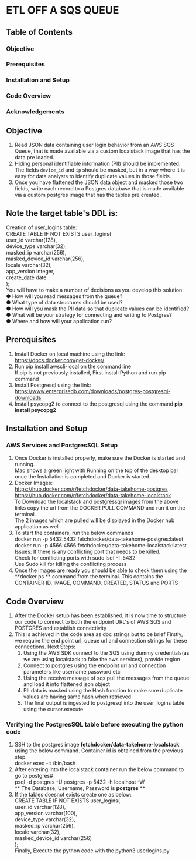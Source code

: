 # ETL OFF A SQS QUEUE

## Table of Contents
### Objective
### Prerequisites
### Installation and Setup
### Code Overview 
### Acknowledgements

## Objective
  1. Read JSON data containing user login behavior from an AWS SQS Queue, that is made
  available via a custom localstack image that has the data pre loaded.
  2. Hiding personal identifiable information (PII) should be implemented. The fields `device_id` and `ip`
  should be masked, but in a way where it is easy for data analysts to identify duplicate
  values in those fields.
  3. Once you have flattened the JSON data object and masked those two fields, write each
  record to a Postgres database that is made available via a custom postgres image that
  has the tables pre created.
  ## Note the target table's DDL is:
   Creation of user_logins table:  
   CREATE TABLE IF NOT EXISTS user_logins(  
    user_id varchar(128),  
    device_type varchar(32),  
    masked_ip varchar(256),  
    masked_device_id varchar(256),  
    locale varchar(32),  
    app_version integer,  
    create_date date  
    );  
You will have to make a number of decisions as you develop this solution:  
● How will you read messages from the queue?  
● What type of data structures should be used?  
● How will you mask the PII data so that duplicate values can be identified?  
● What will be your strategy for connecting and writing to Postgres?  
● Where and how will your application run?  
## Prerequisites
1) Install Docker on local machine using the link: <https://docs.docker.com/get-docker/> 
2) Run pip install awscli-local on the command line  
   If pip is not previously installed, First install Python and run pip command  
3) Install Postgresql using the link:  <https://www.enterprisedb.com/downloads/postgres-postgresql-downloads>
4) Install psycopg2 to connect to the postgresql using the command **pip install psycopg2**
## Installation and Setup
### AWS Services and PostgresSQL Setup 
1) Once Docker is installed properly, make sure the Docker is started and running.  
   Mac shows a green light with Running on the top of the desktop bar once the Installation is completed and Docker is started.  
2)  Docker Images:  
    <https://hub.docker.com/r/fetchdocker/data-takehome-postgres>  
    <https://hub.docker.com/r/fetchdocker/data-takehome-localstack>  
    To Download the localstack and postgressql images from the above links copy the url from the DOCKER PULL COMMAND and run it on the terminal.  
    The 2 images which are pulled will be displayed in the Docker hub application as well.  
4) To start the containers, run the below commands  
      docker run -p 5432:5432 fetchdocker/data-takehome-postgres:latest  
      docker run -p 4566:4566 fetchdocker/data-takehome-localstack:latest  
  Issues: If there is any conflicting port that needs to be killed.  
  Check for conflicting ports with sudo lsof -I :5432  
  Use Sudo kill <PID>  for killing the conflicting process   
6) Once the images are ready you should be able to check them using the **docker ps ** command from the terminal. This contains the CONTAINER ID, IMAGE, COMMAND, CREATED, STATUS and PORTS

## Code Overview 
1) After the Docker setup has been established, it is now time to structure our code to connect to both the endpoint URL's of AWS SQS and POSTGRES and establish connectivity
2) This is achieved in the code area as doc strings but to be brief
   Firstly, we require the end point url, queue url and connection strings for these connections.
   Next Steps:
     1) Using the AWS SDK connect to the SQS using dummy credentials(as we are using localstack to fake the aws services), provide region  
     2) Connect to postgres using the endpoint url and connection parameters like username,password etc  
     3) Using the receive message of sqs pull the messages from the queue and load it into flattened json object  
     4) PII data is masked using the Hash function to make sure duplicate values are having same hash when retrieved  
     5) The final output is ingested to postgresql into the user_logins table using the cursor.execute   
### Verifying the PostgresSQL table before executing the python code 
1) SSH to the postgres image **fetchdocker/data-takehome-localstack** using the below command. Container id is obtained from the previous step.  
     docker exec -it <container-id> /bin/bash  
2) After entering into the localstack container run the below command to go to postgres#  
    psql -d postgres -U postgres -p 5432 -h localhost -W  
   ** The Database, Username, Password is **postgres** **
3) If the tables doesnot exists create one as below:  
CREATE TABLE IF NOT EXISTS user_logins(  
user_id varchar(128),  
app_version varchar(100),  
device_type varchar(32),  
masked_ip varchar(256),  
locale varchar(32),  
masked_device_id varchar(256)  
);  
Finally, Execute the python code with the python3 userlogins.py
